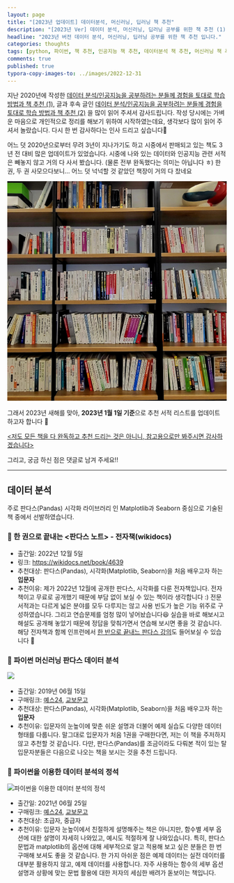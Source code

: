```yaml
---
layout: page
title: "[2023년 업데이트] 데이터분석, 머신러닝, 딥러닝 책 추천"
description: "[2023년 Ver] 데이터 분석, 머신러닝, 딥러닝 공부를 위한 책 추천 (1) - 데이터분석"
headline: "2023년 버전 데이터 분석, 머신러닝, 딥러닝 공부를 위한 책 추천 입니다."
categories: thoughts
tags: [python, 파이썬, 책 추천, 인공지능 책 추천, 데이터분석 책 추천, 머신러닝 책 추천, data science, 데이터 분석, 딥러닝, 딥러닝 자격증, 머신러닝, 빅데이터, 테디노트]
comments: true
published: true
typora-copy-images-to: ../images/2022-12-31
---
```


지난 2020년에 작성한 [데이터 분석/인공지능을 공부하려는 분들께 경험을 토대로 학습 방법과 책 추천 (1)](https://teddylee777.github.io/thoughts/%EB%8D%B0%EC%9D%B4%ED%84%B0%EB%B6%84%EC%84%9D-%EC%9D%B8%EA%B3%B5%EC%A7%80%EB%8A%A5-%EC%84%9C%EC%A0%81-%EC%B6%94%EC%B2%9C), 글과 후속 글인 [데이터 분석/인공지능을 공부하려는 분들께 경험을 토대로 학습 방법과 책 추천 (2)](https://teddylee777.github.io/thoughts/%EB%8D%B0%EC%9D%B4%ED%84%B0%EB%B6%84%EC%84%9D-%EC%9D%B8%EA%B3%B5%EC%A7%80%EB%8A%A5-%EC%84%9C%EC%A0%81-%EC%B6%94%EC%B2%9C-2) 을 많이 읽어 주셔서 감사드립니다. 작성 당시에는 가벼운 마음으로 개인적으로 정리를 해보기 위하여 시작하였는데요, 생각보다 많이 읽어 주셔서 놀랐습니다. 다시 한 번 감사하다는 인사 드리고 싶습니다🥹

어느 덧 2020년으로부터 무려 3년이 지나가기도 하고 시중에서 판매되고 있는 책도 3년 전 대비 많은 업데이트가 있었습니다. 시중에 나와 있는 데이터와 인공지능 관련 서적은 빼놓지 않고 거의 다 사서 봤습니다. (물론 전부 완독했다는 의미는 아닙니다 ㅎ) 한 권, 두 권 사모으다보니... 어느 덧 넉넉할 것 같았던 책장이 거의 다 찼네요

![20221231_200411](../images/2022-12-31/20221231_200411.jpg)

 그래서 2023년 새해를 맞아, **2023년 1월 1일 기준**으로 추천 서적 리스트를 업데이트 하고자 합니다 🙌

<u><저도 모든 책을 다 완독하고 추천 드리는 것은 아니니, 참고용으로만 봐주시면 감사하겠습니다></u>

그리고, 궁금 하신 점은 댓글로 남겨 주세요!!

---

## 데이터 분석

주로 판다스(Pandas) 시각화 라이브러리 인 Matplotlib과 Seaborn 중심으로 기술된 책 중에서 선발하였습니다. 

### 📔 한 권으로 끝내는 <판다스 노트> - 전자책(wikidocs)

- 출간일: 2022년 12월 5일
- 링크: https://wikidocs.net/book/4639
- 추천대상: 판다스(Pandas), 시각화(Matplotlib, Seaborn)을 처음 배우고자 하는 **입문자**
- 추천이유: 제가 2022년 12월에 공개한 판다스, 시각화를 다룬 전자책입니다. 전자책이고 무료로 공개했기 때문에 부담 없이 보실 수 있는 책이라 생각합니다 :) 전문 서적과는 다르게 넓은 분야를 모두 다루지는 않고 사용 빈도가 높은 기능 위주로 구성하였습니다. 그리고 연습문제를 엄청 많이 넣어놨습니다😆 실습을 바로 해보시고 해설도 공개해 놓았기 때문에 정답을 맞춰가면서 연습해 보시면 좋을 것 같습니다. 해당 전자책과 함께 인프런에서 [한 반으로 끝내느 판다스 강의](https://www.inflearn.com/course/%ED%85%8C%EB%94%94%EB%85%B8%ED%8A%B8-%ED%95%9C%EB%B0%A9-%ED%8C%90%EB%8B%A4%EC%8A%A4)도 들어보실 수 있습니다 🫶

### 📔 **파이썬 머신러닝 판다스 데이터 분석**

![](http://image.yes24.com/goods/74258258/XL)

- 출간일: 2019년 06월 15일
- 구매링크: [예스24](http://www.yes24.com/Product/Goods/74258258), [교보문고](https://product.kyobobook.co.kr/detail/S000000833232)
- 추천대상: 판다스(Pandas), 시각화(Matplotlib, Seaborn)을 처음 배우고자 하는 **입문자**
- 추천이유: 입문자의 눈높이에 맞춘 쉬운 설명과 더불어 예제 실습도 다양한 데이터 형태를 다룹니다. 말그대로 입문자가 처음 1권을 구매한다면, 저는 이 책을 주저하지 않고 추천할 것 같습니다. 다만, 판다스(Pandas)를 조금이라도 다뤄본 적이 있는 탈입문자분들은 다음으로 나오는 책을 보시는 것을 추천 드립니다.

### 📔 **파이썬을 이용한 데이터 분석의 정석**

![파이썬을 이용한 데이터 분석의 정석](http://image.yes24.com/goods/102385128/XL)

- 출간일: 2021년 06월 25일
- 구매링크: [예스24](http://www.yes24.com/Product/Goods/102385128), [교보문고](https://product.kyobobook.co.kr/detail/S000001891110)
- 추천대상: 초급자, 중급자
- 추천이유: 입문자 눈높이에서 친절하게 설명해주는 책은 아니지만, 함수별 세부 옵션에 대한 설명이 자세히 나와있고, 예시도 적절하게 잘 나와있습니다. 특히, 판다스 문법과 matplotlib의 옵션에 대해 세부적으로 알고 적용해 보고 싶은 분들은 한 번 구매해 보셔도 좋을 것 같습니다. 한 가지 아쉬운 점은 예제 데이터는 실전 데이터를 대부분 활용하지 않고, 예제 데이터를 사용합니다. 자주 사용하는 함수의 세부 옵션 설명과 상황에 맞는 문법 활용에 대한 저자의 세심한 배려가 돋보이는 책입니다.









